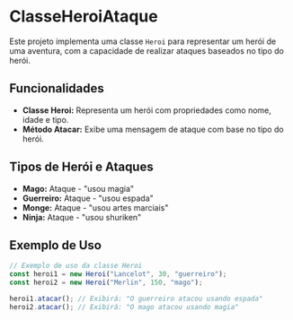 # ClasseHeroiAtaque

Este projeto implementa uma classe `Heroi` para representar um herói de uma aventura, com a capacidade de realizar ataques baseados no tipo do herói.

## Funcionalidades

- **Classe Heroi:** Representa um herói com propriedades como nome, idade e tipo.
- **Método Atacar:** Exibe uma mensagem de ataque com base no tipo do herói.

## Tipos de Herói e Ataques

- **Mago:** Ataque - "usou magia"
- **Guerreiro:** Ataque - "usou espada"
- **Monge:** Ataque - "usou artes marciais"
- **Ninja:** Ataque - "usou shuriken"

## Exemplo de Uso

```javascript
// Exemplo de uso da classe Heroi
const heroi1 = new Heroi("Lancelot", 30, "guerreiro");
const heroi2 = new Heroi("Merlin", 150, "mago");

heroi1.atacar(); // Exibirá: "O guerreiro atacou usando espada"
heroi2.atacar(); // Exibirá: "O mago atacou usando magia"
